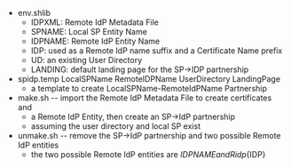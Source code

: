 * env.shlib
	* IDPXML: Remote IdP Metadata File
	* SPNAME: Local SP Entity Name
	* IDPNAME: Remote IdP Entity Name
	* IDP: used as a Remote IdP name suffix and a Certificate Name prefix
	* UD: an existing User Directory
	* LANDING: default landing page for the SP->IDP partnership
* spidp.temp LocalSPName RemoteIDPName UserDirectory LandingPage
	* a template to create LocalSPName-RemoteIdPName Partnership 
* make.sh -- import the Remote IdP Metadata File to create certificates and
	* a Remote IdP Entity, then create an SP->IdP partnership
	* assuming the user directory and local SP exist
* unmake.sh -- remove the SP->IdP partnership and two possible Remote IdP entities
	* the two possible Remote IdP entities are ${IDPNAME} and Ridp${IDP}
